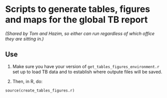# Scripts to generate tables, figures and maps for the global TB report
*(Shared by Tom and Hazim, so either can run regardless of which office they are sitting in.)*

## Use

1. Make sure you have your version of `get_tables_figures_environment.r` set up to load TB data and to establish where outpute files will be saved.

2. Then, in R, do:

```
source(create_tables_figures.r)
```
